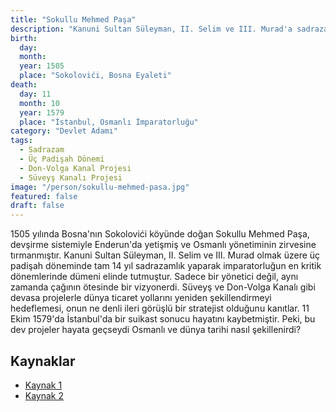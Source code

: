 ```yaml
---
title: "Sokullu Mehmed Paşa"
description: "Kanuni Sultan Süleyman, II. Selim ve III. Murad'a sadrazamlık yapmış, Osmanlı İmparatorluğu'nun en etkili devlet adamlarından biridir."
birth:
  day: 
  month: 
  year: 1505
  place: "Sokolovići, Bosna Eyaleti"
death:
  day: 11
  month: 10
  year: 1579
  place: "İstanbul, Osmanlı İmparatorluğu"
category: "Devlet Adamı"
tags:
  - Sadrazam
  - Üç Padişah Dönemi
  - Don-Volga Kanal Projesi
  - Süveyş Kanalı Projesi
image: "/person/sokullu-mehmed-pasa.jpg"
featured: false
draft: false
---
```


1505 yılında Bosna'nın Sokolovići köyünde doğan Sokullu Mehmed Paşa, devşirme sistemiyle Enderun'da yetişmiş ve Osmanlı yönetiminin zirvesine tırmanmıştır. Kanuni Sultan Süleyman, II. Selim ve III. Murad olmak üzere üç padişah döneminde tam 14 yıl sadrazamlık yaparak imparatorluğun en kritik dönemlerinde dümeni elinde tutmuştur. Sadece bir yönetici değil, aynı zamanda çağının ötesinde bir vizyonerdi. Süveyş ve Don-Volga Kanalı gibi devasa projelerle dünya ticaret yollarını yeniden şekillendirmeyi hedeflemesi, onun ne denli ileri görüşlü bir stratejist olduğunu kanıtlar. 11 Ekim 1579'da İstanbul'da bir suikast sonucu hayatını kaybetmiştir. Peki, bu dev projeler hayata geçseydi Osmanlı ve dünya tarihi nasıl şekillenirdi?

## Kaynaklar

- [Kaynak 1](https://tr.wikipedia.org/wiki/Sokollu_Mehmed_Pa%C5%9Fa)
- [Kaynak 2](https://islamansiklopedisi.org.tr/sokullu-mehmed-pasa)